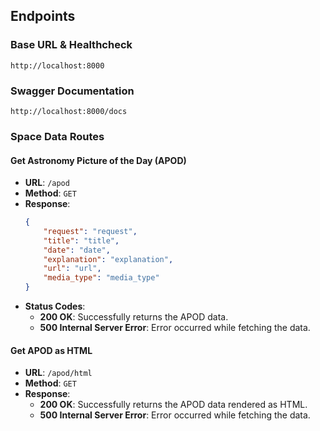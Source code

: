 ## Endpoints

### Base URL & Healthcheck
`http://localhost:8000`

### Swagger Documentation
`http://localhost:8000/docs`

### Space Data Routes

#### Get Astronomy Picture of the Day (APOD)
- **URL**: `/apod`
- **Method**: `GET`
- **Response**:
    ```json
    {
        "request": "request",
        "title": "title",
        "date": "date",
        "explanation": "explanation",
        "url": "url",
        "media_type": "media_type"
    }
    ```
- **Status Codes**:
    - **200 OK**: Successfully returns the APOD data.
    - **500 Internal Server Error**: Error occurred while fetching the data.

#### Get APOD as HTML
- **URL**: `/apod/html`
- **Method**: `GET`
- **Response**:
    - **200 OK**: Successfully returns the APOD data rendered as HTML.
    - **500 Internal Server Error**: Error occurred while fetching the data.
